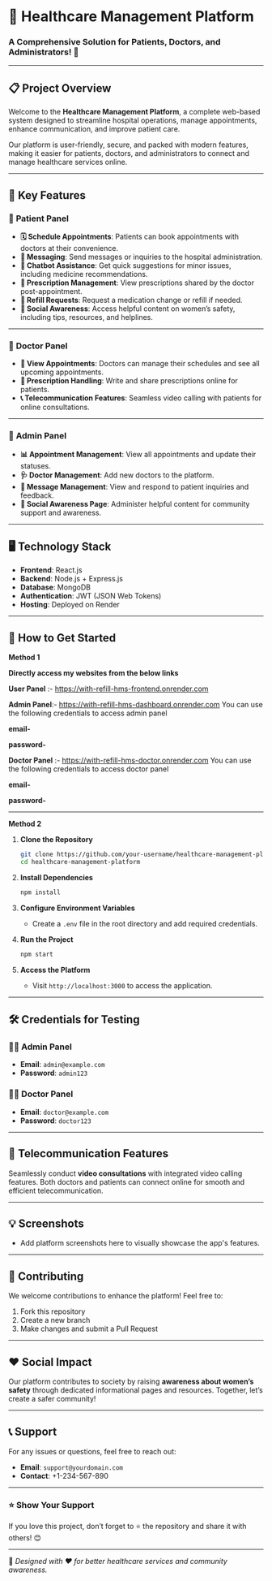 # 🏥 **Healthcare Management Platform**  
### A Comprehensive Solution for Patients, Doctors, and Administrators! 🚀  

---

## 📋 **Project Overview**

Welcome to the **Healthcare Management Platform**, a complete web-based system designed to streamline hospital operations, manage appointments, enhance communication, and improve patient care.  

Our platform is user-friendly, secure, and packed with modern features, making it easier for patients, doctors, and administrators to connect and manage healthcare services online.  

---

## 🌟 **Key Features**  

### 🔹 **Patient Panel**  
- **🗓️ Schedule Appointments**: Patients can book appointments with doctors at their convenience.  
- **💬 Messaging**: Send messages or inquiries to the hospital administration.  
- **🤖 Chatbot Assistance**: Get quick suggestions for minor issues, including medicine recommendations.  
- **💊 Prescription Management**: View prescriptions shared by the doctor post-appointment.  
- **🔄 Refill Requests**: Request a medication change or refill if needed.  
- **📢 Social Awareness**: Access helpful content on women’s safety, including tips, resources, and helplines.  

---

### 🔹 **Doctor Panel**  
- **📅 View Appointments**: Doctors can manage their schedules and see all upcoming appointments.  
- **📝 Prescription Handling**: Write and share prescriptions online for patients.  
- **📞 Telecommunication Features**: Seamless video calling with patients for online consultations.  

---

### 🔹 **Admin Panel**  
- **📊 Appointment Management**: View all appointments and update their statuses.  
- **🩺 Doctor Management**: Add new doctors to the platform.  
- **💬 Message Management**: View and respond to patient inquiries and feedback.  
- **📢 Social Awareness Page**: Administer helpful content for community support and awareness.  

---

## 🖥️ **Technology Stack**  

- **Frontend**: React.js  
- **Backend**: Node.js + Express.js  
- **Database**: MongoDB  
- **Authentication**: JWT (JSON Web Tokens)  
- **Hosting**: Deployed on Render 

---

## 🚀 **How to Get Started**  
**Method 1**

**Directly access my websites from the below links**

**User Panel** :- https://with-refill-hms-frontend.onrender.com

**Admin Panel**:- https://with-refill-hms-dashboard.onrender.com
You can use the following credentials to access admin panel 


**email-**


**password-** 

**Doctor Panel** :- https://with-refill-hms-doctor.onrender.com
You can use the following credentials to access doctor panel


**email-**


**password-**

---

**Method 2**


1. **Clone the Repository**  
   ```bash
   git clone https://github.com/your-username/healthcare-management-platform.git
   cd healthcare-management-platform
   ```

2. **Install Dependencies**  
   ```bash
   npm install
   ```

3. **Configure Environment Variables**  
   - Create a `.env` file in the root directory and add required credentials.  

4. **Run the Project**  
   ```bash
   npm start
   ```

5. **Access the Platform**  
   - Visit `http://localhost:3000` to access the application.  

---

## 🛠️ **Credentials for Testing**

### 🧑‍💻 **Admin Panel**  
- **Email**: `admin@example.com`  
- **Password**: `admin123`  

### 👨‍⚕️ **Doctor Panel**  
- **Email**: `doctor@example.com`  
- **Password**: `doctor123`  

---

## 🎥 **Telecommunication Features**  
Seamlessly conduct **video consultations** with integrated video calling features. Both doctors and patients can connect online for smooth and efficient telecommunication.  

---

## 💡 **Screenshots**  
- Add platform screenshots here to visually showcase the app's features.  

---

## 🤝 **Contributing**  
We welcome contributions to enhance the platform! Feel free to:  
1. Fork this repository  
2. Create a new branch  
3. Make changes and submit a Pull Request  

---

## ❤️ **Social Impact**  
Our platform contributes to society by raising **awareness about women’s safety** through dedicated informational pages and resources. Together, let’s create a safer community!  

---

## 📞 **Support**  
For any issues or questions, feel free to reach out:  
- **Email**: `support@yourdomain.com`  
- **Contact**: +1-234-567-890  

---

### ⭐ **Show Your Support**  
If you love this project, don’t forget to ⭐ the repository and share it with others! 😊  

---

🚀 _Designed with ❤️ for better healthcare services and community awareness._  

